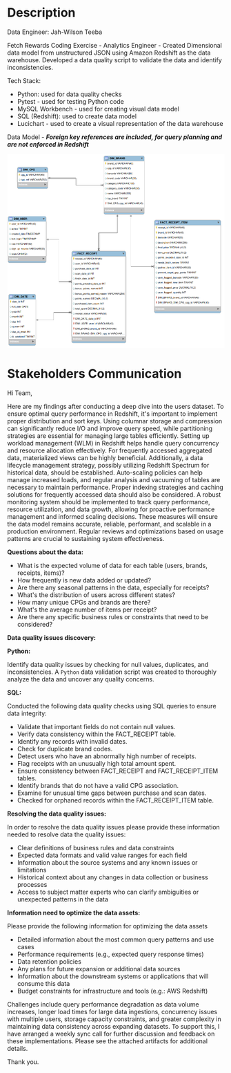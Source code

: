 # Description
Data Engineer: Jah-Wilson Teeba

Fetch Rewards Coding Exercise - Analytics Engineer - Created Dimensional data model from unstructured JSON using Amazon Redshift as the data warehouse. Developed a data quality script to validate the data and identify inconsistencies.

Tech Stack:
- Python: used for data quality checks
- Pytest - used for testing Python code
- MySQL Workbench - used for creating visual data model
- SQL (Redshift): used to create data model
- Lucichart - used to create a visual representation of the data warehouse

Data Model - ***Foreign key references are included, for query planning and are not enforced in Redshift***

![Project logo](data_warehouse_visual_model.png "Data Model")

# Stakeholders Communication

Hi Team,

Here are my findings after conducting a deep dive into the users dataset. To ensure optimal query performance in Redshift, it's important to implement proper distribution and sort keys. Using columnar storage and compression can significantly reduce I/O and improve query speed, while partitioning strategies are essential for managing large tables efficiently. Setting up workload management (WLM) in Redshift helps handle query concurrency and resource allocation effectively. For frequently accessed aggregated data, materialized views can be highly beneficial. Additionally, a data lifecycle management strategy, possibly utilizing Redshift Spectrum for historical data, should be established. Auto-scaling policies can help manage increased loads, and regular analysis and vacuuming of tables are necessary to maintain performance. Proper indexing strategies and caching solutions for frequently accessed data should also be considered. A robust monitoring system should be implemented to track query performance, resource utilization, and data growth, allowing for proactive performance management and informed scaling decisions. These measures will ensure the data model remains accurate, reliable, performant, and scalable in a production environment. Regular reviews and optimizations based on usage patterns are crucial to sustaining system effectiveness.

**Questions about the data:**
- What is the expected volume of data for each table (users, brands, receipts, items)?
- How frequently is new data added or updated?
- Are there any seasonal patterns in the data, especially for receipts?
- What's the distribution of users across different states?
- How many unique CPGs and brands are there?
- What's the average number of items per receipt?
- Are there any specific business rules or constraints that need to be considered?

**Data quality issues discovery:**

**Python:** 

Identify data quality issues by checking for null values, duplicates, and inconsistencies. A `Python` data validation script was created to thoroughly analyze the data and uncover any quality concerns.

**SQL:**

Conducted the following data quality checks using SQL queries to ensure data integrity:

- Validate that important fields do not contain null values.
- Verify data consistency within the FACT_RECEIPT table.
- Identify any records with invalid dates.
- Check for duplicate brand codes.
- Detect users who have an abnormally high number of receipts.
- Flag receipts with an unusually high total amount spent.
- Ensure consistency between FACT_RECEIPT and FACT_RECEIPT_ITEM tables.
- Identify brands that do not have a valid CPG association.
- Examine for unusual time gaps between purchase and scan dates.
- Checked for orphaned records within the FACT_RECEIPT_ITEM table.

**Resolving the data quality issues:**

In order to resolve the data quality issues please provide these information needed to resolve data the quality issues:

- Clear definitions of business rules and data constraints
- Expected data formats and valid value ranges for each field
- Information about the source systems and any known issues or limitations
- Historical context about any changes in data collection or business processes
- Access to subject matter experts who can clarify ambiguities or unexpected patterns in the data

**Information need to optimize the data assets:**

Please provide the following information for optimizing the data assets

- Detailed information about the most common query patterns and use cases
- Performance requirements (e.g., expected query response times)
- Data retention policies
- Any plans for future expansion or additional data sources
- Information about the downstream systems or applications that will consume this data
- Budget constraints for infrastructure and tools (e.g.: AWS Redshift)


Challenges include query performance degradation as data volume increases, longer load times for large data ingestions, concurrency issues with multiple users, storage capacity constraints, and greater complexity in maintaining data consistency across expanding datasets. To support this, I have arranged a weekly sync call for further discussion and feedback on these implementations. Please see the attached artifacts for additional details. 

Thank you.
